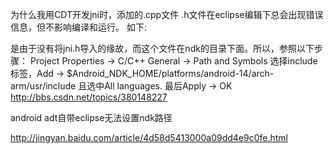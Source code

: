 
为什么我用CDT开发jni时，添加的.cpp文件 .h文件在eclipse编辑下总会出现错误信息，但不影响编译和运行。
如下:

是由于没有将jni.h导入的缘故，而这个文件在ndk的目录下面。所以，参照以下步骤：
Project Properties -> C/C++ General -> Path and Symbols
选择include标签，Add -> $Android_NDK_HOME/platforms/android-14/arch-arm/usr/include
且选中All languages.
最后Apply -> OK
http://bbs.csdn.net/topics/380148227

android adt自带eclipse无法设置ndk路径

http://jingyan.baidu.com/article/4d58d5413000a09dd4e9c0fe.html

